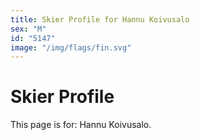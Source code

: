 ```yaml
---
title: Skier Profile for Hannu Koivusalo
sex: "M"
id: "5147"
image: "/img/flags/fin.svg" 
---
```


# Skier Profile

This page is for: Hannu Koivusalo.
    